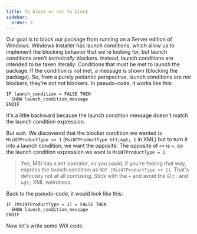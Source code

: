 ```yaml
---
title: To block or not to block
sidebar:
  order: 3
---
```


Our goal is to block our package from running on a Server edition of Windows. Windows Installer has launch conditions, which allow us to implement the blocking behavior that we're looking for, but launch conditions aren't _technically_ blockers. Instead, launch conditions are intended to be taken literally: Conditions that must be met to launch the package. If the condition is not met, a message is shown (blocking the package). So, from a purely pedantic perspective, launch conditions are _not_ blockers, they're _not not_ blockers. In pseudo-code, it works like this:

```
IF launch_condition = FALSE THEN
  SHOW launch_condition_message
ENDIF
```

It's a little backward because the launch condition message doesn't match the launch condition expression.

But wait. We discovered that the blocker condition we wanted is ```MsiNTProductType <> 1``` (```MsiNTProductType &lt;&gt; 1``` in XML) but to turn it into a launch condition, we want the opposite. The opposite of `<>` is `=`, so the launch condition expression we want is ```MsiNTProductType = 1```.

> Yes, MSI has a `NOT` operator, so you could, if you're feeling that way, express the launch condition as `NOT (MsiNTProductType <> 1)`. That's definitely not at all confusing. Stick with the `=` and avoid the `&lt;` and `&gt;` XML weirdness.

Back to the pseudo-code, it would look like this:

```
IF (MsiNTProductType = 1) = FALSE THEN
  SHOW launch_condition_message
ENDIF
```

Now let's write some WiX code.
